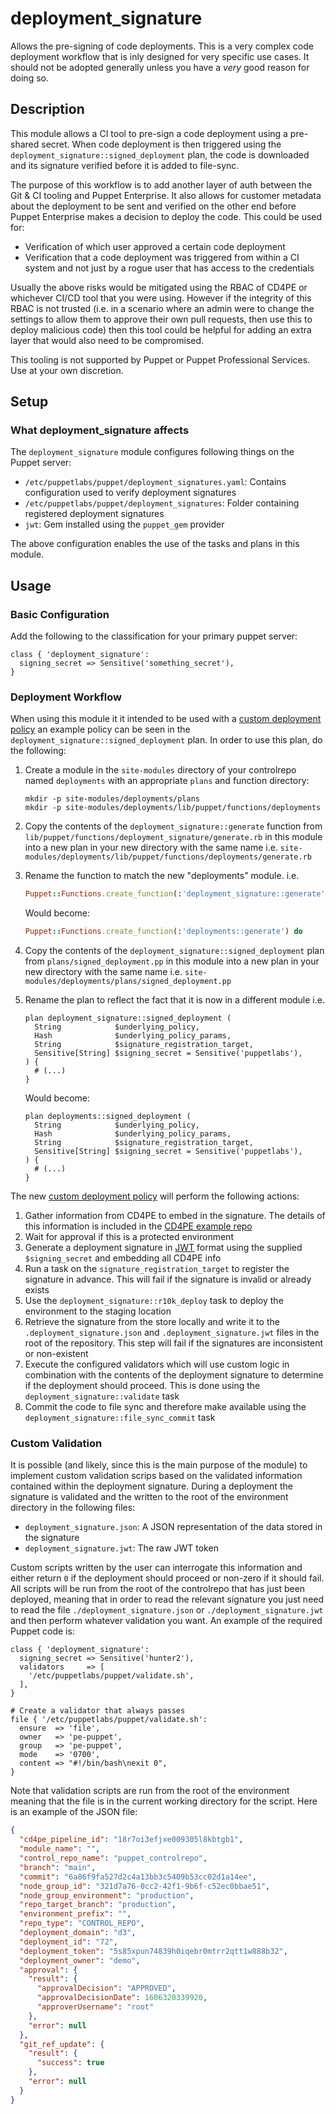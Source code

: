 # deployment_signature

Allows the pre-signing of code deployments. This is a very complex code deployment workflow that is inly designed for very specific use cases. It should not be adopted generally unless you have a *very* good reason for doing so.

## Description

This module allows a CI tool to pre-sign a code deployment using a pre-shared secret. When code deployment is then triggered using the `deployment_signature::signed_deployment` plan, the code is downloaded and its signature verified before it is added to file-sync.

The purpose of this workflow is to add another layer of auth between the Git & CI tooling and Puppet Enterprise. It also allows for customer metadata about the deployment to be sent and verified on the other end before Puppet Enterprise makes a decision to deploy the code. This could be used for:

* Verification of which user approved a certain code deployment
* Verification that a code deployment was triggered from within a CI system and not just by a rogue user that has access to the credentials

Usually the above risks would be mitigated using the RBAC of CD4PE or whichever CI/CD tool that you were using. However if the integrity of this RBAC is not trusted (i.e. in a scenario where an admin were to change the settings to allow them to approve their own pull requests, then use this to deploy malicious code) then this tool could be helpful for adding an extra layer that would also need to be compromised.

This tooling is not supported by Puppet or Puppet Professional Services. Use at your own discretion.

## Setup

### What deployment_signature affects

The `deployment_signature` module configures following things on the Puppet server:

* `/etc/puppetlabs/puppet/deployment_signatures.yaml`: Contains configuration used to verify deployment signatures
* `/etc/puppetlabs/puppet/deployment_signatures`: Folder containing registered deployment signatures
* `jwt`: Gem installed using the `puppet_gem` provider

The above configuration enables the use of the tasks and plans in this module.

## Usage

### Basic Configuration

Add the following to the classification for your primary puppet server:

```puppet
class { 'deployment_signature':
  signing_secret => Sensitive('something_secret'),
}
```

### Deployment Workflow

When using this module it it intended to be used with a [custom deployment policy](https://puppet.com/docs/continuous-delivery/4.x/custom_deployment_policy.html#add_custom_deployment_policy) an example policy can be seen in the `deployment_signature::signed_deployment` plan. In order to use this plan, do the following:

1. Create a module in the `site-modules` directory of your controlrepo named `deployments` with an appropriate `plans` and function directory:

    ```shell
    mkdir -p site-modules/deployments/plans
    mkdir -p site-modules/deployments/lib/puppet/functions/deployments
    ```

1. Copy the contents of the `deployment_signature::generate` function from `lib/puppet/functions/deployment_signature/generate.rb` in this module into a new plan in your new directory with the same name i.e. `site-modules/deployments/lib/puppet/functions/deployments/generate.rb`

1. Rename the function to match the new "deployments" module. i.e.

    ```ruby
    Puppet::Functions.create_function(:'deployment_signature::generate') do
    ```

    Would become:

    ```ruby
    Puppet::Functions.create_function(:'deployments::generate') do
    ```


1. Copy the contents of the `deployment_signature::signed_deployment` plan from `plans/signed_deployment.pp` in this module into a new plan in your new directory with the same name i.e. `site-modules/deployments/plans/signed_deployment.pp`

1. Rename the plan to reflect the fact that it is now in a different module i.e.

    ```puppet
    plan deployment_signature::signed_deployment (
      String            $underlying_policy,
      Hash              $underlying_policy_params,
      String            $signature_registration_target,
      Sensitive[String] $signing_secret = Sensitive('puppetlabs'),
    ) {
      # (...)
    }
    ```

    Would become:

    ```puppet
    plan deployments::signed_deployment (
      String            $underlying_policy,
      Hash              $underlying_policy_params,
      String            $signature_registration_target,
      Sensitive[String] $signing_secret = Sensitive('puppetlabs'),
    ) {
      # (...)
    }
    ```

The new [custom deployment policy](https://puppet.com/docs/continuous-delivery/4.x/custom_deployment_policy.html#add_custom_deployment_policy) will perform the following actions:

1. Gather information from CD4PE to embed in the signature. The details of this information is included in the [CD4PE example repo](https://github.com/puppetlabs/puppetlabs-cd4pe_deployments#build-your-own-policy)
1. Wait for approval if this is a protected environment
1. Generate a deployment signature in [JWT](https://jwt.io/) format using the supplied `$signing_secret` and embedding all CD4PE info
1. Run a task on the `signature_registration_target` to register the signature in advance. This will fail if the signature is invalid or already exists
1. Use the `deployment_signature::r10k_deploy` task to deploy the environment to the staging location
1. Retrieve the signature from the store locally and write it to the `.deployment_signature.json` and `.deployment_signature.jwt` files in the root of the repository. This step will fail if the signatures are inconsistent or non-existent
1. Execute the configured validators which will use custom logic in combination with the contents of the deployment signature to determine if the deployment should proceed. This is done using the `deployment_signature::validate` task
1. Commit the code to file sync and therefore make available using the `deployment_signature::file_sync_commit` task

### Custom Validation

It is possible (and likely, since this is the main purpose of the module) to implement custom validation scrips based on the validated information contained within the deployment signature. During a deployment the signature is validated and the written to the root of the environment directory in the following files:

* `deployment_signature.json`: A JSON representation of the data stored in the signature
* `deployment_signature.jwt`: The raw JWT token

Custom scripts written by the user can interrogate this information and either return `0` if the deployment should proceed or non-zero if it should fail. All scripts will be run from the root of the controlrepo that has just been deployed, meaning that in order to read the relevant signature you just need to read the file `./deployment_signature.json` or `./deployment_signature.jwt` and then perform whatever validation you want. An example of the required Puppet code is:

```puppet
class { 'deployment_signature':
  signing_secret => Sensitive('hunter2'),
  validators     => [
    '/etc/puppetlabs/puppet/validate.sh',
  ],
}

# Create a validator that always passes
file { '/etc/puppetlabs/puppet/validate.sh':
  ensure  => 'file',
  owner   => 'pe-puppet',
  group   => 'pe-puppet',
  mode    => '0700',
  content => "#!/bin/bash\nexit 0",
}
```

Note that validation scripts are run from the root of the environment meaning that the file is in the current working directory for the script. Here is an example of the JSON file:

```json
{
  "cd4pe_pipeline_id": "18r7oi3efjxe009305l8kbtgb1",
  "module_name": "",
  "control_repo_name": "puppet_controlrepo",
  "branch": "main",
  "commit": "6a86f9fa527d2c4a13bb3c5409b53cc02d1a14ee",
  "node_group_id": "321d7a76-0cc2-42f1-9b6f-c52ec0bbae51",
  "node_group_environment": "production",
  "repo_target_branch": "production",
  "environment_prefix": "",
  "repo_type": "CONTROL_REPO",
  "deployment_domain": "d3",
  "deployment_id": "72",
  "deployment_token": "5s85xpun74839h0iqebr0mtrr2qtt1w888b32",
  "deployment_owner": "demo",
  "approval": {
    "result": {
      "approvalDecision": "APPROVED",
      "approvalDecisionDate": 1606320339920,
      "approverUsername": "root"
    },
    "error": null
  },
  "git_ref_update": {
    "result": {
      "success": true
    },
    "error": null
  }
}
```
